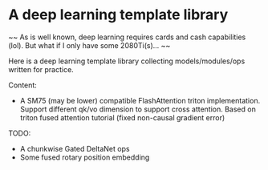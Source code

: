 # A deep learning template library

~~ As is well known, deep learning requires cards and cash capabilities (lol). But what if I only have some 2080Ti(s)... ~~

Here is a deep learning template library collecting models/modules/ops written for practice. 

Content:

- A SM75 (may be lower) compatible FlashAttention triton implementation. Support different qk/vo dimension to support cross attention. Based on triton fused attention tutorial (fixed non-causal gradient error)

TODO:

- A chunkwise Gated DeltaNet ops
- Some fused rotary position embedding 
